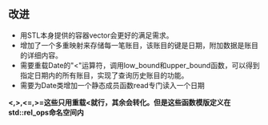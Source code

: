 ## 改进
* 用STL本身提供的容器vector会更好的满足需求。
* 增加了一个多重映射来存储每一笔账目，该账目的键是日期，附加数据是账目的详细内容。
* 需要重载Date的"<"运算符，调用low_bound和upper_bound函数，可以得到指定日期内的所有账目，实现了查询历史账目的功能。
* 需要为Date类增加一个静态成员函数read专门读入一个日期

**<,>,<=,>=这些只用重载<就行，其余会转化。但是这些函数模版定义在std::rel_ops命名空间内**